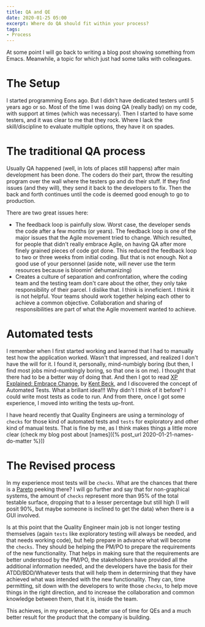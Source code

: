 ```yaml
---
title: QA and QE 
date: 2020-01-25 05:00
excerpt: Where do QA should fit within your process?
tags:
- Process
---
```


At some point I will go back to writing a blog post showing something from Emacs. Meanwhile, a topic for which just had some talks with colleagues.

# The Setup
I started programming Eons ago. But I didn't have dedicated testers until 5 years ago or so. Most of the time I was doing QA (really badly) on my code, with support at times (which was necessary). Then I started to have some testers, and it was clear to me that they rock. Where I lack the skill/discipline to evaluate multiple options, they have it on spades.

# The traditional QA process
Usually QA happened (well, in lots of places still happens) after main development has been done. The coders do their part, throw the resulting program over the wall where the testers go and do their stuff. If they find issues (and they will), they send it back to the developers to fix. Then the back and forth continues until the code is deemed good enough to go to production.

There are two great issues here:

- The feedback loop is painfully slow. Worst case, the developer sends the code after a few months (or years). The feedback loop is one of the major issues that the Agile movement tried to change. Which resulted, for people that didn't really embrace Agile, on having QA after more finely grained pieces of code got done. This reduced the feedback loop to two or three weeks from initial coding. But that is not enough. Not a good use of your personnel (aside note, will never use the term resources because is bloomin' dehumanizing)
- Creates a culture of separation and confrontation, where the coding team and the testing team don't care about the other, they only take responsibility of their parcel. I dislike that. I think is inneficient. I think it is not helpful. Your teams should work together helping each other to achieve a common objective. Collaboration and sharing of responsibilities are part of what the Agile movement wanted to achieve.

# Automated tests
I remember when I first started working and learned that I had to manually test how the application worked. Wasn't that impressed, and realized I don't have the will for it. I found it, personally, mind-numbigly boring (but then, I find most jobs mind-numbingly boring, so that one is on me). I thought that there had to be a better way of doing that. And then I got to read [XP Explained: Embrace Change](https://www.goodreads.com/book/show/67833.Extreme_Programming_Explained?from_search=true&qid=Z67GFhVsnW&rank=3),  by [Kent Beck](https://www.kentbeck.com/), and I discovered the concept of Automated Tests. What a brillant idea!!! Why didn't I think of it before? I could write most tests as code to run. And from there, once I got some experience, I moved into writing the tests up-front.

I have heard recently that Quality Engineers are using a terminology of `checks` for those kind of automated tests and `tests` for exploratory and other kind of manual tests. That is fine by me, as I think makes things a little more clear (check my blog post about [names]({% post_url 2020-01-21-names-do-matter %}))

# The Revised process

In my experience most tests will be `checks`. What are the chances that there is a [Pareto](https://en.wikipedia.org/wiki/Pareto_principle) peeking there? I will go further and say that for non-graphical systems, the amount of `checks` represent more than 95% of the total testable surface, dropping that to a lesser percentage but still high (I will posit 90%, but maybe someone is inclined to get the data) when there is a GUI involved.

Is at this point that the Quality Engineer main job is not longer testing themselves (again `tests` like exploratory testing will always be needed, and that needs working code), but help prepare in advance what will become the `checks`. They should be helping the PM/PO to prepare the requirements of the new functionality. That helps in making sure that the requirements are better understood by the PM/PO, the stakeholders have provided all the additional information needed, and the developers have the basis for their ATDD/BDD/Whatever tests that will help them in determining that they have achieved what was intended with the new functionality. They can, time permitting, sit down with the developers to write those `checks`, to help move things in the right direction, and to increase the collaboration and common knowledge between them, that it is, inside the team.

This achieves, in my experience, a better use of time for QEs and a much better result for the product that the company is building.
